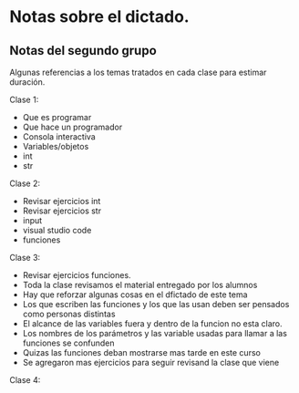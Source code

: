 # Notas sobre el dictado.

## Notas del segundo grupo 

Algunas referencias a los temas tratados en cada clase para estimar duración.

Clase 1:
 - Que es programar
 - Que hace un programador
 - Consola interactiva
 - Variables/objetos
 - int
 - str

Clase 2:
 - Revisar ejercicios int
 - Revisar ejercicios str
 - input
 - visual studio code
 - funciones

Clase 3:
 - Revisar ejercicios funciones. 
 - Toda la clase revisamos el material entregado por los alumnos
 - Hay que reforzar algunas cosas en el dfictado de este tema
  - Los que escriben las funciones y los que las usan deben ser pensados como personas distintas
  - El alcance de las variables fuera y dentro de la funcion no esta claro.
  - Los nombres de los parámetros y las variable usadas para llamar a las funciones se confunden
  - Quizas las funciones deban mostrarse mas tarde en este curso
  - Se agregaron mas ejercicios para seguir revisand la clase que viene

Clase 4:
 